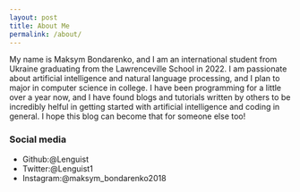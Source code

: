 ```yaml
---
layout: post
title: About Me
permalink: /about/
---
```


My name is Maksym Bondarenko, and I am an international student from Ukraine graduating from the Lawrenceville School in 2022. I am passionate about artificial intelligence and natural language processing, and I plan to major in computer science in college. I have been programming for a little over a year now, and I have found blogs and tutorials written by others to be incredibly helful in getting started with artificial intelligence and coding in general. I hope this blog can become that for someone else too!

### Social media
- Github:@Lenguist
- Twitter:@Lenguist1
- Instagram:@maksym_bondarenko2018


